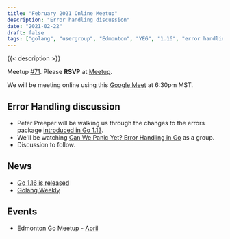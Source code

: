 ```yaml
---
title: "February 2021 Online Meetup"
description: "Error handling discussion"
date: "2021-02-22"
draft: false
tags: ["golang", "usergroup", "Edmonton", "YEG", "1.16", "error handling"]
---
```

{{< description >}}

Meetup [#71](https://github.com/edmontongo/presentations/issues/112). Please **RSVP** at [Meetup](https://www.meetup.com/startupedmonton/events/bclwwpyccdbdc/).

We will be meeting online using this [Google Meet](https://meet.google.com/uhj-nnbg-dcg) at 6:30pm MST.

## Error Handling discussion

- Peter Preeper will be walking us through the changes to the errors package [introduced in Go 1.13](https://blog.golang.org/go1.13-errors).
- We'll be watching [Can We Panic Yet? Error Handling in Go](https://www.youtube.com/watch?v=c78U0MZ4b_c) as a group.
- Discussion to follow.

## News

- [Go 1.16 is released](https://blog.golang.org/go1.16)
- [Golang Weekly](https://golangweekly.com/)

## Events

- Edmonton Go Meetup - [April](/meetup/2021-04)
